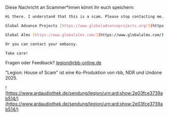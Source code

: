 Diese Nachricht an Scammer*innen könnt ihr euch speichern:

```bash
Hi there. I understand that this is a scam. Please stop contacting me. If you’re in danger yourself and can safely access the internet, here are some places you can try to reach out to:

Global Advance Projects [https://www.globaladvanceprojects.org/](https://www.globaladvanceprojects.org/)

Global Alms [https://www.globalalms.com/](https://www.globalalms.com/)

Or you can contact your embassy.

Take care!
```
  
Fragen oder Feedback? [legion@rbb-online.de](mailto:legion@rbb-online.de)

"Legion: House of Scam" ist eine Ko-Produktion von rbb, NDR und Undone 2025.

![https://www.ardaudiothek.de/sendung/legion/urn:ard:show:2e03fce3739ab514/](https://www.ardaudiothek.de/sendung/legion/urn:ard:show:2e03fce3739ab514/)
